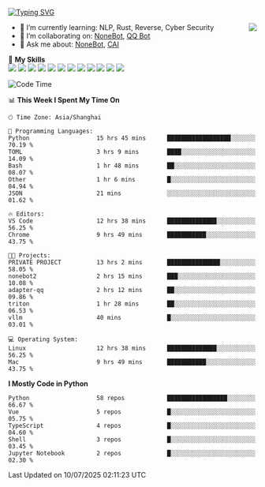 [![Typing SVG](https://readme-typing-svg.herokuapp.com?size=25&duration=2500&color=8C43EA&vCenter=true&width=200&height=40&lines=Hi+there+%F0%9F%91%8B%F0%9F%8F%BB;I'm+yanyongyu)](https://git.io/typing-svg)

<a href="#">
  <img align="right" src="https://github-readme-stats.vercel.app/api?username=yanyongyu&count_private=true&show_icons=true&bg_color=15,f2f7fd,E0EAFC" />
</a>

- 🌱 I’m currently learning: NLP, Rust, Reverse, Cyber Security
- 👯 I’m collaborating on: [NoneBot](https://github.com/nonebot), [QQ Bot](https://github.com/Mrs4s/go-cqhttp)
- 💬 Ask me about: [NoneBot](https://github.com/nonebot), [CAI](https://github.com/cscs181/CAI)

🌟 **My Skills**  
![](https://img.shields.io/badge/-Python-3e74a2?style=flat-square&logo=Python&logoColor=fff)
![](https://img.shields.io/badge/-TypeScript-3178C6?style=flat-square&logo=TypeScript&logoColor=fff)
![](https://img.shields.io/badge/-Vue-4fc08d?style=flat-square&logo=Vue.js&logoColor=fff)
![](https://img.shields.io/badge/-React-2d98ce?style=flat-square&logo=React&logoColor=fff)
![](https://img.shields.io/badge/-FastAPI-009688?style=flat-square&logo=FastAPI&logoColor=fff)
![](https://img.shields.io/badge/-Linux-000000?style=flat-square&logo=Linux&logoColor=fff)
![](https://img.shields.io/badge/-Docker-2496ED?style=flat-square&logo=Docker&logoColor=fff)
![](https://img.shields.io/badge/-Kubernetes-326CE5?style=flat-square&logo=Kubernetes&logoColor=fff)
![](https://img.shields.io/badge/-GitHub%20Actions-2088FF?style=flat-square&logo=GitHubActions&logoColor=fff)
![](https://img.shields.io/badge/-PostgreSQL-4169E1?style=flat-square&logo=PostgreSQL&logoColor=fff)
![](https://img.shields.io/badge/-Redis-DC382D?style=flat-square&logo=Redis&logoColor=fff)
![](https://img.shields.io/badge/-MongoDB-47A248?style=flat-square&logo=MongoDB&logoColor=fff)

<!--START_SECTION:waka-->
![Code Time](http://img.shields.io/badge/Code%20Time-7%2C722%20hrs%2045%20mins-blue)

📊 **This Week I Spent My Time On** 

```text
🕑︎ Time Zone: Asia/Shanghai

💬 Programming Languages: 
Python                   15 hrs 45 mins      ██████████████████░░░░░░░   70.19 % 
TOML                     3 hrs 9 mins        ████░░░░░░░░░░░░░░░░░░░░░   14.09 % 
Bash                     1 hr 48 mins        ██░░░░░░░░░░░░░░░░░░░░░░░   08.07 % 
Other                    1 hr 6 mins         █░░░░░░░░░░░░░░░░░░░░░░░░   04.94 % 
JSON                     21 mins             ░░░░░░░░░░░░░░░░░░░░░░░░░   01.62 % 

🔥 Editors: 
VS Code                  12 hrs 38 mins      ██████████████░░░░░░░░░░░   56.25 % 
Chrome                   9 hrs 49 mins       ███████████░░░░░░░░░░░░░░   43.75 % 

🐱‍💻 Projects: 
PRIVATE PROJECT          13 hrs 2 mins       ███████████████░░░░░░░░░░   58.05 % 
nonebot2                 2 hrs 15 mins       ███░░░░░░░░░░░░░░░░░░░░░░   10.08 % 
adapter-qq               2 hrs 12 mins       ██░░░░░░░░░░░░░░░░░░░░░░░   09.86 % 
triton                   1 hr 28 mins        ██░░░░░░░░░░░░░░░░░░░░░░░   06.53 % 
vllm                     40 mins             █░░░░░░░░░░░░░░░░░░░░░░░░   03.01 % 

💻 Operating System: 
Linux                    12 hrs 38 mins      ██████████████░░░░░░░░░░░   56.25 % 
Mac                      9 hrs 49 mins       ███████████░░░░░░░░░░░░░░   43.75 % 
```

**I Mostly Code in Python** 

```text
Python                   58 repos            █████████████████░░░░░░░░   66.67 % 
Vue                      5 repos             █░░░░░░░░░░░░░░░░░░░░░░░░   05.75 % 
TypeScript               4 repos             █░░░░░░░░░░░░░░░░░░░░░░░░   04.60 % 
Shell                    3 repos             █░░░░░░░░░░░░░░░░░░░░░░░░   03.45 % 
Jupyter Notebook         2 repos             █░░░░░░░░░░░░░░░░░░░░░░░░   02.30 % 
```




 Last Updated on 10/07/2025 02:11:23 UTC
<!--END_SECTION:waka-->
